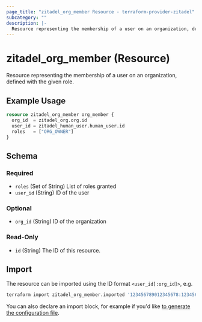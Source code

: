 ```yaml
---
page_title: "zitadel_org_member Resource - terraform-provider-zitadel"
subcategory: ""
description: |-
  Resource representing the membership of a user on an organization, defined with the given role.
---
```


# zitadel_org_member (Resource)

Resource representing the membership of a user on an organization, defined with the given role.

## Example Usage

```terraform
resource zitadel_org_member org_member {
  org_id  = zitadel_org.org.id
  user_id = zitadel_human_user.human_user.id
  roles   = ["ORG_OWNER"]
}
```

<!-- schema generated by tfplugindocs -->
## Schema

### Required

- `roles` (Set of String) List of roles granted
- `user_id` (String) ID of the user

### Optional

- `org_id` (String) ID of the organization

### Read-Only

- `id` (String) The ID of this resource.

## Import

The resource can be imported using the ID format `<user_id[:org_id]>`, e.g.

```bash
terraform import zitadel_org_member.imported '123456789012345678:123456789012345678'
```

You can also declare an import block, for example if you'd like [to generate the configuration file](https://developer.hashicorp.com/terraform/language/import/generating-configuration).
